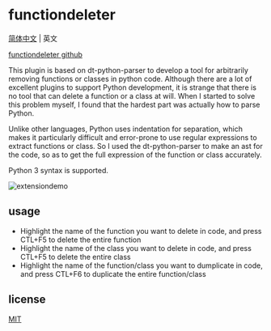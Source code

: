 # functiondeleter

[简体中文](./README-zh_CN.md) | 英文

[functiondeleter github](https://github.com/tianbinraindrop/functiondeleter)

This plugin is based on dt-python-parser to develop a tool for arbitrarily removing functions or classes in python code. Although there are a lot of excellent plugins to support Python development, it is strange that there is no tool that can delete a function or a class at will. When I started to solve this problem myself, I found that the hardest part was actually how to parse Python.

Unlike other languages, Python uses indentation for separation, which makes it particularly difficult and error-prone to use regular expressions to extract functions or class. So I used the dt-python-parser to make an ast for the code, so as to get the full expression of the function or class accurately.

Python 3 syntax is supported.

![extensiondemo](extension.gif)

## usage

* Highlight the name of the function you want to delete in code, and press CTL+F5 to delete the entire function
* Highlight the name of the class you want to delete in code, and press CTL+F5 to delete the entire class
* Highlight the name of the function/class you want to dumplicate in code, and press CTL+F6 to duplicate the entire function/class

## license

[MIT](./LICENSE)
